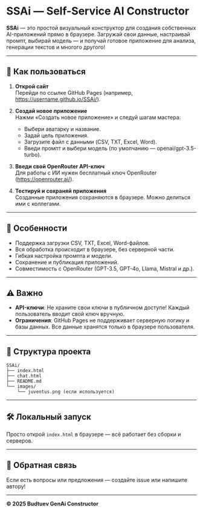 # SSAi — Self-Service AI Constructor

**SSAi** — это простой визуальный конструктор для создания собственных AI-приложений прямо в браузере.
Загружай свои данные, настраивай промпт, выбирай модель — и получай готовое приложение для анализа, генерации текстов и многого другого!

---

## 🚀 Как пользоваться

1. **Открой сайт**  
   Перейди по ссылке GitHub Pages (например, https://username.github.io/SSAi/).

2. **Создай новое приложение**  
   Нажми «Создать новое приложение» и следуй шагам мастера:
   - Выбери аватарку и название.
   - Задай цель приложения.
   - Загрузите файл с данными (CSV, TXT, Excel, Word).
   - Введи промпт и выбери модель (по умолчанию — openai/gpt-3.5-turbo).

3. **Введи свой OpenRouter API-ключ**  
   Для работы с ИИ нужен бесплатный ключ OpenRouter (https://openrouter.ai/).

4. **Тестируй и сохраняй приложения**  
   Созданные приложения сохраняются в браузере. Можно делиться ими с коллегами.

---

## 📝 Особенности

- Поддержка загрузки CSV, TXT, Excel, Word-файлов.
- Вся обработка происходит в браузере, без серверной части.
- Гибкая настройка промпта и модели.
- Сохранение и публикация приложений.
- Совместимость с OpenRouter (GPT-3.5, GPT-4o, Llama, Mistral и др.).

---

## ⚠️ Важно

- **API-ключи**: Не храните свои ключи в публичном доступе! Каждый пользователь вводит свой ключ вручную.
- **Ограничения**: GitHub Pages не поддерживает серверную логику и базы данных. Все данные хранятся только в браузере пользователя.

---

## 📁 Структура проекта

```
SSAi/
├── index.html
├── chat.html
├── README.md
└── images/
    └── juventus.png (если используется)
```

---

## 🛠️ Локальный запуск

Просто открой `index.html` в браузере — всё работает без сборки и серверов.

---

## 📣 Обратная связь

Если есть вопросы или предложения — создайте issue или напишите автору!

---

**© 2025 Budtuev GenAi Constructor** 